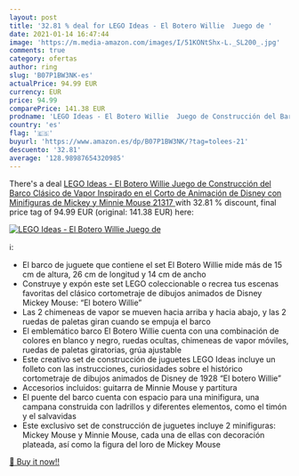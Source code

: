 ```yaml
---
layout: post
title: '32.81 % deal for LEGO Ideas - El Botero Willie  Juego de '
date: 2021-01-14 16:47:44
image: 'https://m.media-amazon.com/images/I/51KONtShx-L._SL200_.jpg'
comments: true
category: ofertas
author: ring
slug: 'B07P1BW3NK-es'
actualPrice: 94.99 EUR
currency: EUR
price: 94.99
comparePrice: 141.38 EUR
prodname: 'LEGO Ideas - El Botero Willie  Juego de Construcción del Barco Clásico de Vapor Inspirado en el Corto de Animación de Disney  con Minifiguras de Mickey y Minnie Mouse  21317 '
country: 'es'
flag: '🇪🇸'
buyurl: 'https://www.amazon.es/dp/B07P1BW3NK/?tag=tolees-21'
descuento: '32.81'
average: '128.98987654320985'
---
```


There's a deal [LEGO Ideas - El Botero Willie  Juego de Construcción del Barco Clásico de Vapor Inspirado en el Corto de Animación de Disney  con Minifiguras de Mickey y Minnie Mouse  21317 ](https://www.amazon.es/dp/B07P1BW3NK/?tag=tolees-21)  with  32.81 % discount, final price tag of  94.99 EUR (original: 141.38 EUR) here:

[![LEGO Ideas - El Botero Willie  Juego de ](https://m.media-amazon.com/images/I/51KONtShx-L._SL200_.jpg)](https://www.amazon.es/dp/B07P1BW3NK/?tag=tolees-21)

ℹ️:

- El barco de juguete que contiene el set El Botero Willie mide más de 15 cm de altura, 26 cm de longitud y 14 cm de ancho
- Construye y expón este set LEGO coleccionable o recrea tus escenas favoritas del clásico cortometraje de dibujos animados de Disney Mickey Mouse: “El botero Willie”
- Las 2 chimeneas de vapor se mueven hacia arriba y hacia abajo, y las 2 ruedas de paletas giran cuando se empuja el barco
- El emblemático barco El Botero Willie cuenta con una combinación de colores en blanco y negro, ruedas ocultas, chimeneas de vapor móviles, ruedas de paletas giratorias, grúa ajustable
- Este creativo set de construcción de juguetes LEGO Ideas incluye un folleto con las instrucciones, curiosidades sobre el histórico cortometraje de dibujos animados de Disney de 1928 “El botero Willie”
- Accesorios incluidos: guitarra de Minnie Mouse y partitura
- El puente del barco cuenta con espacio para una minifigura, una campana construida con ladrillos y diferentes elementos, como el timón y el salvavidas
- Este exclusivo set de construcción de juguetes incluye 2 minifiguras: Mickey Mouse y Minnie Mouse, cada una de ellas con decoración plateada, así como la figura del loro de Mickey Mouse

[🛒 Buy it now!!](https://www.amazon.es/dp/B07P1BW3NK/?tag=tolees-21)
